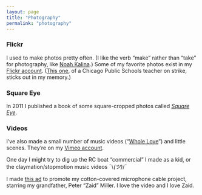 ```yaml
---
layout: page
title: "Photography"
permalink: "photography"
---
```


### Flickr
I used to make photos pretty often. (I like the verb “make” rather than “take” for photography, like [Noah Kalina](https://noahkalina.com/newsletter-archive).) Some of my favorite photos exist in my [Flickr account](https://www.flickr.com/photos/tweedyson/). ([This one](https://www.flickr.com/photos/tweedyson/7977682321/), of a Chicago Public Schools teacher on strike, sticks out in my memory.)

### Square Eye
In 2011 I published a book of some square-cropped photos called [*Square Eye*](https://www.blurb.com/b/2115788-square-eye).

### Videos
I’ve also made a small number of music videos (“[Whole Love](https://vimeo.com/28487755)”) and little scenes. They’re on my [Vimeo account](https://vimeo.com/spencertweedy).

One day I might try to dig up the RC boat “commercial” I made as a kid, or the claymation/stopmotion music videos ¯\\_(ツ)_/¯

I made [this ad](https://www.youtube.com/watch?v=cpdUxP-FnNs) to promote my cotton-covered microphone cable project, starring my grandfather, Peter “Zaid” Miller. I love the video and I love Zaid.
